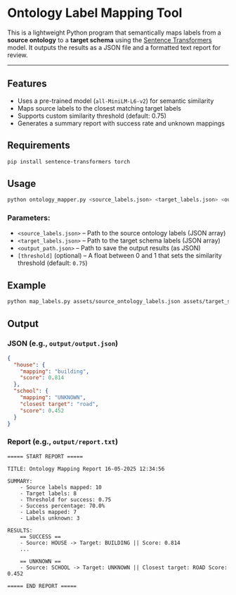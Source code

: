 # Ontology Label Mapping Tool

This is a lightweight Python program that semantically maps labels from a **source ontology** to a **target schema** using the [Sentence Transformers](https://www.sbert.net/) model. It outputs the results as a JSON file and a formatted text report for review.

---

## Features

- Uses a pre-trained model (`all-MiniLM-L6-v2`) for semantic similarity
- Maps source labels to the closest matching target labels
- Supports custom similarity threshold (default: 0.75)
- Generates a summary report with success rate and unknown mappings

## Requirements

```bash
pip install sentence-transformers torch
```

## Usage

```bash
python ontology_mapper.py <source_labels.json> <target_labels.json> <output_path.json> [threshold]
```

### Parameters:
- `<source_labels.json>` – Path to the source ontology labels (JSON array)
- `<target_labels.json>` – Path to the target schema labels (JSON array)
- `<output_path.json>` – Path to save the output results (as JSON)
- `[threshold]` (optional) – A float between 0 and 1 that sets the similarity threshold (default: `0.75`)

## Example

```bash
python map_labels.py assets/source_ontology_labels.json assets/target_schema_ontology.json output/output.json 0.7
```

## Output

### JSON (e.g., `output/output.json`)
```json
{
  "house": {
    "mapping": "building",
    "score": 0.814
  },
  "school": {
    "mapping": "UNKNOWN",
    "closest target": "road",
    "score": 0.452
  }
}
```

### Report (e.g., `output/report.txt`)
```
===== START REPORT =====

TITLE: Ontology Mapping Report 16-05-2025 12:34:56

SUMMARY:
    - Source labels mapped: 10
    - Target labels: 8
    - Threshold for success: 0.75
    - Success percentage: 70.0%
    - Labels mapped: 7
    - Labels unknown: 3

RESULTS:
    == SUCCESS ==
    - Source: HOUSE -> Target: BUILDING || Score: 0.814
    ...

    == UNKNOWN ==
    - Source: SCHOOL -> Target: UNKNOWN || Closest target: ROAD Score: 0.452

===== END REPORT =====
```